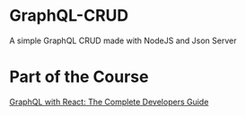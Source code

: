# GraphQL-CRUD
A simple GraphQL CRUD made with NodeJS and Json Server

# Part of the Course 
[GraphQL with React: The Complete Developers Guide](https://www.udemy.com/graphql-with-react-course/learn/v4/overview)